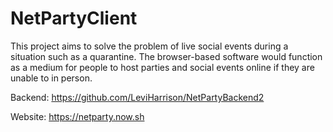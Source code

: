 # NetPartyClient

This project aims to solve the problem of live social events during a situation such as a quarantine. The browser-based software would function as a medium for people to host parties and social events online if they are unable to in person.

Backend: https://github.com/LeviHarrison/NetPartyBackend2

Website: https://netparty.now.sh
